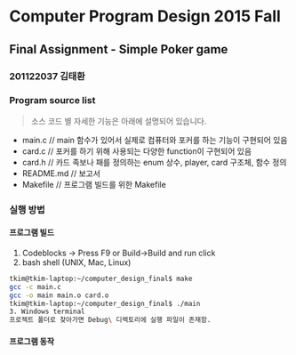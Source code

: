 # Computer Program Design 2015 Fall
## Final Assignment - Simple Poker game

### 201122037 김태환

### Program source list
> 소스 코드 별 자세한 기능은 아래에 설명되어 있습니다.
* main.c // main 함수가 있어서 실제로 컴퓨터와 포커를 하는 기능이 구현되어 있음
* card.c // 포커를 하기 위해 사용되는 다양한 function이 구현되어 있음
* card.h // 카드 족보나 패를 정의하는 enum 상수, player, card 구조체, 함수 정의
* README.md // 보고서
* Makefile // 프로그램 빌드를 위한 Makefile

### 실행 방법
#### 프로그램 빌드
1. Codeblocks -> Press F9 or Build->Build and run click
2. bash shell (UNIX, Mac, Linux)
```sh
tkim@tkim-laptop:~/computer_design_final$ make
gcc -c main.c
gcc -o main main.o card.o
tkim@tkim-laptop:~/computer_design_final$ ./main
3. Windows terminal
프로젝트 폴더로 찾아가면 Debug\ 디렉토리에 실행 파일이 존재함.
```

#### 프로그램 동작
